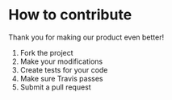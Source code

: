 # How to contribute

Thank you for making our product even better!

1. Fork the project
2. Make your modifications
3. Create tests for your code
4. Make sure Travis passes
5. Submit a pull request
